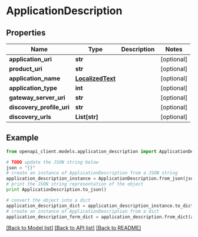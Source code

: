 # ApplicationDescription


## Properties
Name | Type | Description | Notes
------------ | ------------- | ------------- | -------------
**application_uri** | **str** |  | [optional] 
**product_uri** | **str** |  | [optional] 
**application_name** | [**LocalizedText**](LocalizedText.md) |  | [optional] 
**application_type** | **int** |  | [optional] 
**gateway_server_uri** | **str** |  | [optional] 
**discovery_profile_uri** | **str** |  | [optional] 
**discovery_urls** | **List[str]** |  | [optional] 

## Example

```python
from openapi_client.models.application_description import ApplicationDescription

# TODO update the JSON string below
json = "{}"
# create an instance of ApplicationDescription from a JSON string
application_description_instance = ApplicationDescription.from_json(json)
# print the JSON string representation of the object
print ApplicationDescription.to_json()

# convert the object into a dict
application_description_dict = application_description_instance.to_dict()
# create an instance of ApplicationDescription from a dict
application_description_form_dict = application_description.from_dict(application_description_dict)
```
[[Back to Model list]](../README.md#documentation-for-models) [[Back to API list]](../README.md#documentation-for-api-endpoints) [[Back to README]](../README.md)


